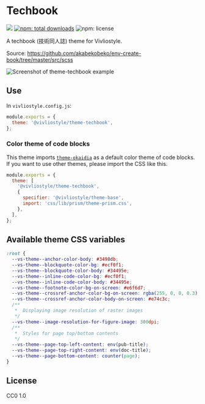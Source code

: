 # Techbook

[![](https://img.shields.io/npm/v/@vivliostyle/theme-techbook.svg)](https://npmjs.com/package/@vivliostyle/theme-techbook)
[![npm: total downloads](https://flat.badgen.net/npm/dt/@vivliostyle/theme-techbook)](https://npmjs.com/package/@vivliostyle/theme-techbook)
![npm: license](https://flat.badgen.net/npm/license/@vivliostyle/theme-techbook)

A techbook (技術同人誌) theme for Vivliostyle.

Source: https://github.com/akabekobeko/env-create-book/tree/master/src/scss

![Screenshot of theme-techbook example](../../../docs/assets/captures/theme-techbook.webp)

## Use

In `vivliostyle.config.js`:

```js
module.exports = {
  theme: '@vivliostyle/theme-techbook',
};
```

### Color theme of code blocks

This theme imports [`theme-okaidia`](../theme-base/css/lib/prism/theme-okaidia.css) as a default color theme of code blocks. If you want to use other themes, please import the CSS like this.

```js
module.exports = {
  theme: [
    '@vivliostyle/theme-techbook',
    {
      specifier: '@vivliostyle/theme-base',
      import: 'css/lib/prism/theme-prism.css',
    },
  ],
};
```

## Available theme CSS variables

```css
:root {
  --vs-theme--anchor-color-body: #3498db;
  --vs-theme--blockquote-color-bg: #ecf0f1;
  --vs-theme--blockquote-color-body: #34495e;
  --vs-theme--inline-code-color-bg: #ecf0f1;
  --vs-theme--inline-code-color-body: #34495e;
  --vs-theme--footnote-color-bg-on-screen: #e6f6d7;
  --vs-theme--crossref-anchor-color-bg-on-screen: rgba(255, 0, 0, 0.3);
  --vs-theme--crossref-anchor-color-body-on-screen: #e74c3c;
  /**
   *  Displaying image resolution of raster images
   */
  --vs-theme--image-resolution-for-figure-image: 300dpi;
  /**
   *  Styles for page top/bottom contents
   */
  --vs-theme--page-top-left-content: env(pub-title);
  --vs-theme--page-top-right-content: env(doc-title);
  --vs-theme--page-bottom-content: counter(page);
}
```

## License

CC0 1.0

